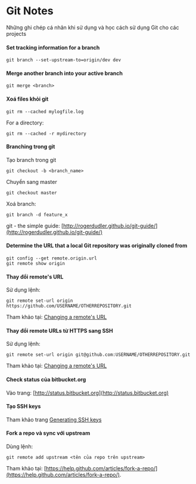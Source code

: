 # Git Notes
Những ghi chép cá nhân khi sử dụng và học cách sử dụng Git cho các projects

#### Set tracking information for a branch

```
git branch --set-upstream-to=origin/dev dev
```

#### Merge another branch into your active branch

```
git merge <branch>
```

#### Xoá files khỏi git

```
git rm --cached mylogfile.log
```

For a directory:

```
git rm --cached -r mydirectory
```

#### Branching trong git

Tạo branch trong git

```
git checkout -b <branch_name>
```

Chuyển sang master

```
git checkout master
```

Xoá branch:

```
git branch -d feature_x
```

git - the simple guide: [http://rogerdudler.github.io/git-guide/](http://rogerdudler.github.io/git-guide/)


#### Determine the URL that a local Git repository was originally cloned from

```
git config --get remote.origin.url
git remote show origin
```

#### Thay đổi remote's URL
Sử dụng lệnh:

    git remote set-url origin https://github.com/USERNAME/OTHERREPOSITORY.git

Tham khảo tại: [Changing a remote's URL](https://help.github.com/articles/changing-a-remote-s-url/)

#### Thay đổi remote URLs từ HTTPS sang SSH
Sử dụng lệnh:

    git remote set-url origin git@github.com:USERNAME/OTHERREPOSITORY.git

Tham khảo tại: [Changing a remote's URL](https://help.github.com/articles/changing-a-remote-s-url/)

#### Check status của bitbucket.org
Vào trang: [http://status.bitbucket.org](http://status.bitbucket.org)

#### Tạo SSH keys
Tham khảo trang [Generating SSH keys](https://help.github.com/articles/generating-ssh-keys/)

#### Fork a repo và sync với upstream
Dùng lệnh:

    git remote add upstream <tên của repo trên upstream>

Tham khảo tại: [https://help.github.com/articles/fork-a-repo/](https://help.github.com/articles/fork-a-repo/).








